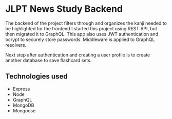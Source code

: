 # JLPT News Study Backend
The backend of the project filters through and organizes the kanji needed to be highlighted for the frontend.I started this project using REST API, but then migrated it to GraphQL.
This app also uses JWT authentication and bcrypt to securely store passwords. Middleware is applied to GraphQL resolvers. 

Next step after authentication and creating a user profile is to create another database to save flashcard sets. 

## Technologies used
- Express
- Node
- GraphQL
- MongoDB
- Mongoose
